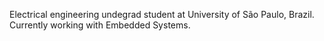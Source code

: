 Electrical engineering undegrad student at University of São Paulo, Brazil.
Currently working with Embedded Systems.
